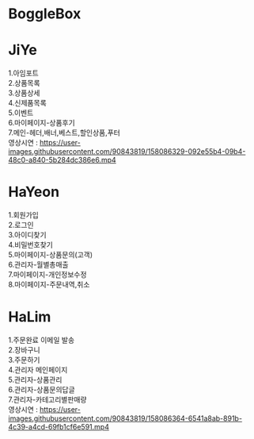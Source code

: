 
# BoggleBox

# JiYe
1.아임포트     
2.상품목록   
3.상품상세   
4.신제품목록   
5.이벤트   
6.마이페이지-상품후기   
7.메인-헤더,배너,베스트,할인상품,푸터   
영상시연 : https://user-images.githubusercontent.com/90843819/158086329-092e55b4-09b4-48c0-a840-5b284dc386e6.mp4

# HaYeon
1.회원가입   
2.로그인   
3.아이디찾기   
4.비밀번호찾기   
5.마이페이지-상품문의(고객)   
6.관리자-월별총매출   
7.마이페이지-개인정보수정   
8.마이페이지-주문내역,취소   

# HaLim
1.주문완료 이메일 발송   
2.장바구니   
3.주문하기   
4.관리자 메인페이지   
5.관리자-상품관리   
6.관리자-상품문의답글   
7.관리자-카테고리별판매량   
영상시연 : https://user-images.githubusercontent.com/90843819/158086364-6541a8ab-891b-4c39-a4cd-69fb1cf6e591.mp4









